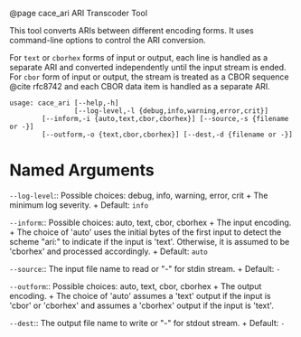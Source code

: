@page cace_ari ARI Transcoder Tool
<!--
Copyright (c) 2011-2025 The Johns Hopkins University Applied Physics
Laboratory LLC.

This file is part of the Delay-Tolerant Networking Management
Architecture (DTNMA) Tools package.

Licensed under the Apache License, Version 2.0 (the "License");
you may not use this file except in compliance with the License.
You may obtain a copy of the License at
    http://www.apache.org/licenses/LICENSE-2.0
Unless required by applicable law or agreed to in writing, software
distributed under the License is distributed on an "AS IS" BASIS,
WITHOUT WARRANTIES OR CONDITIONS OF ANY KIND, either express or implied.
See the License for the specific language governing permissions and
limitations under the License.
-->

This tool converts ARIs between different encoding forms.
It uses command-line options to control the ARI conversion.

For `text` or `cborhex` forms of input or output, each line is handled as a separate ARI and converted independently until the input stream is ended.
For `cbor` form of input or output, the stream is treated as a CBOR sequence @cite rfc8742 and each CBOR data item is handled as a separate ARI.

```
usage: cace_ari [--help,-h]
                [--log-level,-l {debug,info,warning,error,crit}]
		[--inform,-i {auto,text,cbor,cborhex}] [--source,-s {filename or -}]
		[--outform,-o {text,cbor,cborhex}] [--dest,-d {filename or -}]
```

# Named Arguments

`--log-level`::
Possible choices: debug, info, warning, error, crit
+
The minimum log severity.
+
Default: `info`

`--inform`::
Possible choices: auto, text, cbor, cborhex
+
The input encoding.
+
The choice of 'auto' uses the initial bytes of the first input to detect the scheme "ari:" to indicate if the input is 'text'.
Otherwise, it is assumed to be 'cborhex' and processed accordingly.
+
Default: `auto`

`--source`::
The input file name to read or "-" for stdin stream.
+
Default: `-`

`--outform`::
Possible choices: auto, text, cbor, cborhex
+
The output encoding.
+
The choice of 'auto' assumes a 'text' output if the input is 'cbor' or 'cborhex' and assumes a 'cborhex' output if the input is 'text'.

`--dest`::
The output file name to write or "-" for stdout stream.
+
Default: `-`
